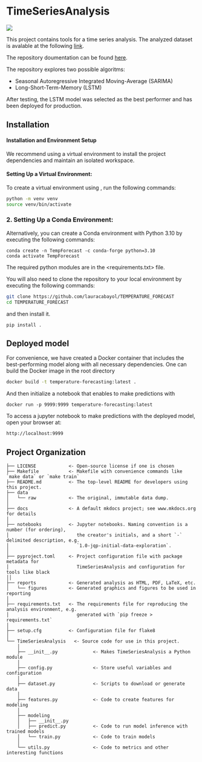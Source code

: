 # TimeSeriesAnalysis

<a target="_blank" href="https://cookiecutter-data-science.drivendata.org/">
    <img src="https://img.shields.io/badge/CCDS-Project%20template-328F97?logo=cookiecutter" />
</a>

This project contains tools for a time series analysis. The analyzed dataset is avalable at the following [link](https://www.kaggle.com/datasets/berkeleyearth/climate-change-earth-surface-temperature-data/data).

The repository doumentation can be found [here](https://lauracabayol.github.io/TEMPERATURE_FORECAST/).

The repository explores two possible algoritms: 
- Seasonal Autoregressive Integrated Moving-Average (SARIMA)
- Long-Short-Term-Memory (LSTM)

After testing, the LSTM model was selected as the best performer and has been deployed for production.

## Installation

#### Installation and Environment Setup
We recommend using a virtual environment to install the project dependencies and maintain an isolated workspace.
#### Setting Up a Virtual Environment:
To create a virtual environment using <venv>, run the following commands:
```bash
python -m venv venv
source venv/bin/activate   
```
### 2. Setting Up a Conda Environment:
Alternatively, you can create a Conda environment with Python 3.10 by executing the following commands:
```
conda create -n TempForecast -c conda-forge python=3.10
conda activate TempForecast
```
The required python modules are in the <requirements.txt> file.

You will also need to clone the repository to your local environment by executing the following commands:

```bash
git clone https://github.com/lauracabayol/TEMPERATURE_FORECAST
cd TEMPERATURE_FORECAST
```
and then install it.

```
pip install .
``` 

## Deployed model
For convenience, we have created a Docker container that includes the best-performing model along with all necessary dependencies. One can build the Docker image in the root directory 
```bash
docker build -t temperature-forecasting:latest .
```
And then initialize a notebook that enables to make predictions with
```
docker run -p 9999:9999 temperature-forecasting:latest
```
To access a jupyter notebook to make predictions with the deployed model, open your browser at:
```
http://localhost:9999
```

## Project Organization

```
├── LICENSE            <- Open-source license if one is chosen
├── Makefile           <- Makefile with convenience commands like `make data` or `make train`
├── README.md          <- The top-level README for developers using this project.
├── data
│   └── raw            <- The original, immutable data dump.
│
├── docs               <- A default mkdocs project; see www.mkdocs.org for details
│
├── notebooks          <- Jupyter notebooks. Naming convention is a number (for ordering),
│                         the creator's initials, and a short `-` delimited description, e.g.
│                         `1.0-jqp-initial-data-exploration`.
│
├── pyproject.toml     <- Project configuration file with package metadata for 
│                         TimeSeriesAnalysis and configuration for tools like black
││
├── reports            <- Generated analysis as HTML, PDF, LaTeX, etc.
│   └── figures        <- Generated graphics and figures to be used in reporting
│
├── requirements.txt   <- The requirements file for reproducing the analysis environment, e.g.
│                         generated with `pip freeze > requirements.txt`
│
├── setup.cfg          <- Configuration file for flake8
│
└── TimeSeriesAnalysis   <- Source code for use in this project.
    │
    ├── __init__.py             <- Makes TimeSeriesAnalysis a Python module
    │
    ├── config.py               <- Store useful variables and configuration
    │
    ├── dataset.py              <- Scripts to download or generate data
    │
    ├── features.py             <- Code to create features for modeling
    │
    ├── modeling                
    │   ├── __init__.py 
    │   ├── predict.py          <- Code to run model inference with trained models          
    │   └── train.py            <- Code to train models
    │
    └── utils.py                <- Code to metrics and other interesting functions 
```


